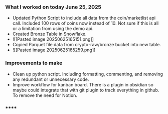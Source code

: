 ### **What I worked on today June 25, 2025**

- Updated Python Script to include all data from the coin/marketlist api call. Included 100 rows of coins now instead of 10. Not sure if this is all or a limitation from using the demo api.
- Created Bronze Table in Snowflake.
- ![[Pasted image 20250625165151.png]]
- Copied Parquet file data from crypto-raw/bronze bucket into new table.
- ![[Pasted image 20250625165259.png]] 
### **Improvements to make**

- Clean up python script. Including formatting, commenting, and removing any redundant or unnecessary code.
- Improve workflow for kanban board. There is a plugin in obsidian so maybe could integrate that with git plugin to track everything in github. To remove the need for Notion.

### ****